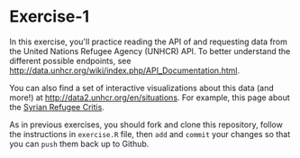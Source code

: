 # Exercise-1

In this exercise, you'll practice reading the API of and requesting
data from the United Nations Refugee Agency (UNHCR) API. To better
understand the different possible endpoints, see
<http://data.unhcr.org/wiki/index.php/API_Documentation.html>.

You can also find a set of interactive visualizations about this data
(and more!) at <http://data2.unhcr.org/en/situations>. For example,
this page about the
[Syrian Refugee Critis](http://data.unhcr.org/syrianrefugees/regional.php).

As in previous exercises, you should fork and clone this repository,
follow the instructions in `exercise.R` file, then `add` and `commit`
your changes so that you can `push` them back up to Github.
